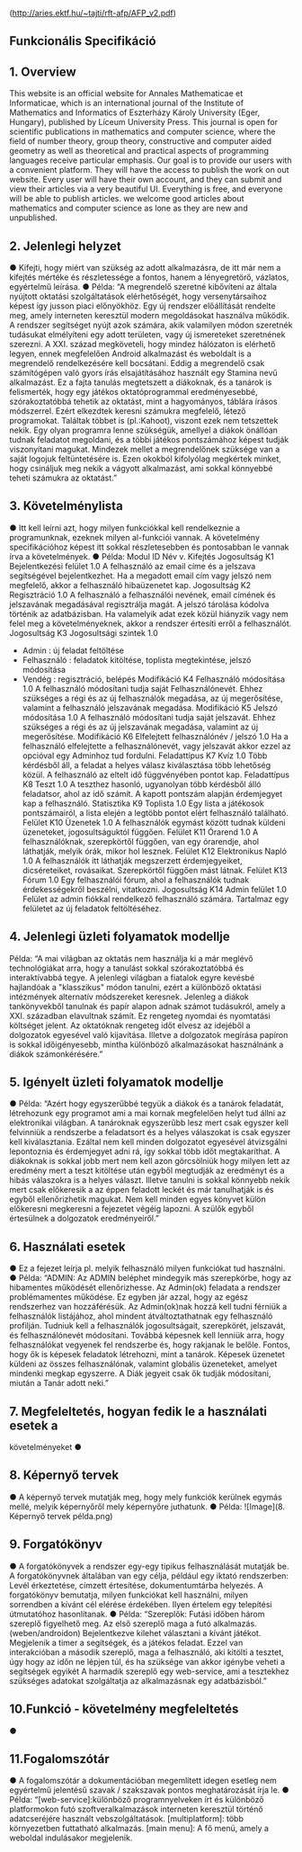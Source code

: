 (http://aries.ektf.hu/~tajti/rft-afp/AFP_v2.pdf)

## Funkcionális Specifikáció

## 1. Overview
This website is an official website for Annales Mathematicae et
Informaticae, which is an international journal of
the Institute of Mathematics and Informatics of
Eszterházy Károly University (Eger, Hungary), published
by Líceum University Press. This journal is open for
scientific publications in mathematics and computer
science, where the field of number theory, group theory,
constructive and computer aided geometry as well as theoretical
and practical aspects of programming languages receive particular
emphasis. Our goal is to provide our users with a convenient platform.
They will have the access to publish the work on out website. Every user
will have their own account, and they can submit and view their articles
via a very beautiful UI. Everything is free, and everyone will be able to publish
articles. we welcome good articles about mathematics and computer science
as lone as they are new and unpublished.

## 2. Jelenlegi helyzet
● Kifejti, hogy miért van szükség az adott alkalmazásra, de itt már
nem a kifejtés mértéke és részletessége a fontos, hanem a
lényegretörő, vázlatos, egyértelmű leírása.
● Példa: “A megrendelő szeretné kibővíteni az általa nyújtott oktatási
szolgáltatások elérhetőségét, hogy versenytársaihoz képest így
jusson piaci előnyökhöz. Egy új rendszer előállítását rendelte meg,
amely interneten keresztül modern megoldásokat használva
működik. A rendszer segítséget nyújt azok számára, akik valamilyen
módon szeretnék tudásukat elmélyíteni egy adott területen, vagy új
ismereteket szeretnének szerezni. A XXI. század megköveteli, hogy
mindez hálózaton is elérhető legyen, ennek megfelelően Android
alkalmazást és weboldalt is a megrendelő rendelkezésére kell
bocsátani. Eddig a megrendelő csak számítógépen való gyors írás
elsajátításához használt egy Stamina nevű alkalmazást. Ez a fajta
tanulás megtetszett a diákoknak, és a tanárok is felismerték, hogy
egy játékos oktatóprogrammal eredményesebbé, szórakoztatóbbá
tehetik az oktatást, mint a hagyományos, táblára írásos módszerrel.
Ezért elkezdtek keresni számukra megfelelő, létező programokat.
Találtak többet is (pl.:Kahoot), viszont ezek nem tetszettek nekik. Egy
olyan programra lenne szükségük, amellyel a diákok önállóan tudnak
feladatot megoldani, és a többi játékos pontszámához képest tudják
viszonyítani magukat. Mindezek mellet a megrendelőnek szüksége
van a saját logojuk feltüntetésére is. Ezen okokból kifolyólag
megkértek minket, hogy csináljuk meg nekik a vágyott alkalmazást,
ami sokkal könnyebbé teheti számukra az oktatást.”

## 3. Követelménylista
● Itt kell leírni azt, hogy milyen funkciókkal kell rendelkeznie a
programunknak, ezeknek milyen al-funkciói vannak. A követelmény
specifikációhoz képest itt sokkal részletesebben és pontosabban le
vannak írva a követelmények.
● Példa:
Modul ID Név v. Kifejtés
Jogosultság K1 Bejelentkezési
felület 1.0
A felhasználó az email címe és a jelszava
segítségével bejelentkezhet.
Ha a megadott email cím vagy jelszó nem
megfelelő, akkor a felhasználó hibaüzenetet kap.
Jogosultság K2 Regisztráció 1.0
A felhasználó a felhasználói nevének, email
címének és jelszavának megadásával regisztrálja
magát.
A jelszó tárolása kódolva történik az adatbázisban.
Ha valamelyik adat ezek közül hiányzik vagy nem
felel meg a követelményeknek,
akkor a rendszer értesíti erről a felhasználót.
Jogosultság K3 Jogosultsági szintek 1.0
- Admin : új feladat feltöltése
- Felhasználó : feladatok kitöltése, toplista
megtekintése, jelszó módosítása
- Vendég : regisztráció, belépés
Modifikáció K4 Felhasználó
módosítása 1.0
A felhasználó módosítani tudja saját
Felhasználónevét. Ehhez szükséges a régi és az új
felhasználók megadása, az új megerősítése,
valamint a felhasználó jelszavának megadása.
Modifikáció K5 Jelszó módosítása 1.0
A felhasználó módosítani tudja saját jelszavát.
Ehhez szükséges a régi és az új jelszavának
megadása, valamint az új megerősítése.
Modifikáció K6
Elfelejtett
felhasználónév /
jelszó
1.0
Ha a felhasználó elfelejtette a felhasználónevét,
vagy jelszavát akkor ezzel az opcióval egy
Adminhoz tud fordulni.
Feladattípus K7 Kvíz 1.0
Több kérdésből áll, a feladat a helyes válasz
kiválasztása több lehetőség közül. A felhasználó
az eltelt idő függvényében pontot kap.
Feladattípus K8 Teszt 1.0
A teszthez hasonló, ugyanolyan több kérdésből
álló feladatsor, ahol az idő számít. A kapott
pontszám alapján érdemjegyet kap a felhasználó.
Statisztika K9 Toplista 1.0 Egy lista a játékosok pontszámairól, a lista elején
a legtöbb pontot elért felhasználó található.
Felület K10 Üzenetek 1.0 A felhasználók egymást között tudnak küldeni
üzeneteket, jogosultságuktól függően.
Felület K11 Órarend 1.0
A felhasználóknak, szerepkörtől függően, van egy
órarendje, ahol láthatják, melyik órák, mikor hol
lesznek.
Felület K12 Elektronikus Napló 1.0
A felhasználók itt láthatják megszerzett
érdemjegyeiket, dicséreteiket, rovásaikat.
Szerepkörtől függően mást látnak.
Felület K13 Fórum 1.0 Egy felhasználói fórum, ahol a felhasználók
tudnak érdekességekről beszélni, vitatkozni.
Jogosultság K14 Admin felület 1.0
Felület az admin fiókkal rendelkező felhasználó
számára. Tartalmaz egy felületet az új feladatok
feltöltéséhez.

## 4. Jelenlegi üzleti folyamatok modellje
Példa: “A mai világban az oktatás nem használja ki a már meglévő technológiákat
arra, hogy a tanulást sokkal szórakoztatóbbá és interaktívabbá tegye.
A jelenlegi világban a fiatalok egyre kevésbé hajlandóak a
"klasszikus" módon tanulni, ezért a különböző oktatási intézmények
alternatív módszereket keresnek. Jelenleg a diákok tankönyvekből
tanulnak és papír alapon adnak számot tudásukról, amely a XXI.
században elavultnak számít. Ez rengeteg nyomdai és nyomtatási
költséget jelent. Az oktatóknak rengeteg időt elvesz az idejéből a
dolgozatok egyesével való kijavítása. Illetve a dolgozatok megírása
papíron is sokkal időigényesebb, mintha különböző alkalmazásokat
használnánk a diákok számonkérésére.”

## 5. Igényelt üzleti folyamatok modellje
● Példa: “Azért hogy egyszerűbbé tegyük a diákok és a tanárok
feladatát, létrehozunk egy programot ami a mai kornak megfelelően
helyt tud állni az elektronikai világban. A tanároknak egyszerűbb lesz
mert csak egyszer kell felvinniük a rendszerbe a feladatsort és a
helyes válaszokat is csak egyszer kell kiválasztania. Ezáltal nem kell
minden dolgozatot egyesével átvizsgálni lepontoznia és érdemjegyet
adni rá, így sokkal több időt megtakaríthat. A diákoknak is sokkal
jobb mert nem kell azon görcsölniük hogy milyen lett az eredmény
mert a teszt kitöltése után egyből megtudják az eredményt és a hibás
válaszokra is a helyes választ. Illetve tanulni is sokkal könnyebb
nekik mert csak előkeresik a az éppen feladott leckét és már
tanulhatják is és egyből ellenőrizhetik magukat. Nem kell minden
egyes könyvet külön előkeresni megkeresni a fejezetet végéig
lapozni. A szülők egyből értesülnek a dolgozatok eredményeiről.”

## 6. Használati esetek
● Ez a fejezet leírja pl. melyik felhasználó milyen funkciókat tud
használni.
● Példa: “ADMIN: Az ADMIN beléphet mindegyik más szerepkörbe,
hogy az hibamentes működését ellenőrizhesse. Az Admin(ok)
feladata a rendszer problémamentes működése. Ez egyben jár azzal,
hogy az egész rendszerhez van hozzáférésük. Az Admin(ok)nak
hozzá kell tudni férniük a felhasználók listájához, ahol mindent
átváltoztathatnak egy felhasználó profilján. Tudniuk kell a
felhasználók jogosultságait, szerepkörét, jelszavát, és
felhasználónevét módosítani. Továbbá képesnek kell lenniük arra,
hogy felhasználókat vegyenek fel rendszerbe és, hogy rakjanak le
belőle. Fontos, hogy ők is képesek feladatok létrehozni, mint a
tanárok. Képesek üzenetet küldeni az összes felhasználónak,
valamint globális üzeneteket, amelyet mindenki megkap egyszerre. A
Diák jegyeit csak ők tudják módosítani, miután a Tanár adott neki.”

## 7. Megfeleltetés, hogyan fedik le a használati esetek a
követelményeket
●

## 8. Képernyő tervek
● A képernyő tervek mutatják meg, hogy mely funkciók kerülnek
egymás mellé, melyik képernyőről mely képernyőre juthatunk.
● Példa:
![Image](8. Képernyő tervek példa.png)

## 9. Forgatókönyv
● A forgatókönyvek a rendszer egy-egy tipikus felhasználását
mutatják be. A forgatókönyvnek általában van egy célja, például egy
iktató rendszerben: Levél érkeztetése, címzett értesítése,
dokumentumtárba helyezés. A forgatókönyv bemutatja, milyen
funkciókat kell használni, milyen sorrendben a kívánt cél elérése
érdekében. Ilyen értelem egy telepítési útmutatóhoz hasonlítanak.
● Példa: “Szereplők: Futási időben három szereplő figyelhető meg. Az
első szereplő maga a futó alkalmazás. (weben/androidon)
Bejelentkezve kilehet választani a kívánt játékot. Megjelenik a timer a
segítségek, és a játékos feladat. Ezzel van interakcióban a második
szereplő, maga a felhasználó, aki kitölti a tesztet, úgy hogy az időn
ne lépjen túl, és ha szüksége van akkor igénybe veheti a segítségek
egyikét A harmadik szereplő egy web-service, ami a tesztekhez
szükséges adatokat szolgáltatja az alkalmazásnak egy adatbázisból.”


## 10.Funkció - követelmény megfeleltetés
●


## 11.Fogalomszótár
● A fogalomszótár a dokumentációban megemlített idegen esetleg
nem egyértelmű jelentésű szavak / szakszavak pontos
meghatározását írja le.
● Példa: “[web-service]:különböző programnyelveken írt és különböző
platformokon futó szoftveralkalmazások interneten keresztül történő
adatcseréjére használt vebszolgáltatások.
[multiplatform]: több környezetben futtatható alkalmazás.
[main menu]: A fő menü, amely a weboldal indulásakor megjelenik.